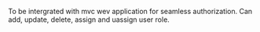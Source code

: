 
To be intergrated with mvc wev application for seamless authorization. Can add, update, delete, assign and uassign user role.
